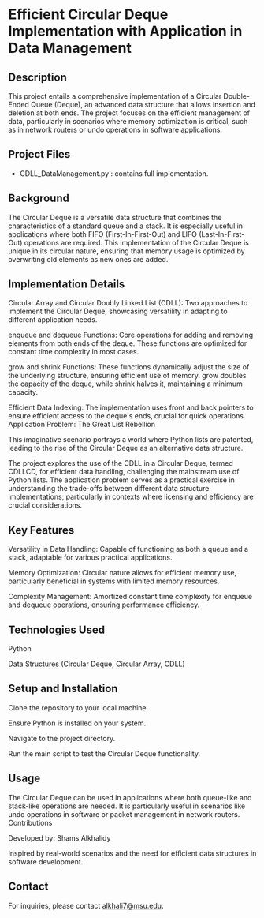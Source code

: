 # Efficient Circular Deque Implementation with Application in Data Management

## Description

This project entails a comprehensive implementation of a Circular Double-Ended Queue (Deque), an advanced data structure that allows insertion and deletion at both ends. The project focuses on the efficient management of data, particularly in scenarios where memory optimization is critical, such as in network routers or undo operations in software applications.

## Project Files
- CDLL_DataManagement.py : contains full implementation. 

## Background

The Circular Deque is a versatile data structure that combines the characteristics of a standard queue and a stack. It is especially useful in applications where both FIFO (First-In-First-Out) and LIFO (Last-In-First-Out) operations are required. This implementation of the Circular Deque is unique in its circular nature, ensuring that memory usage is optimized by overwriting old elements as new ones are added.

## Implementation Details

Circular Array and Circular Doubly Linked List (CDLL): Two approaches to implement the Circular Deque, showcasing versatility in adapting to different application needs.

enqueue and dequeue Functions: Core operations for adding and removing elements from both ends of the deque. These functions are optimized for constant time complexity in most cases.

grow and shrink Functions: These functions dynamically adjust the size of the underlying structure, ensuring efficient use of memory. grow doubles the capacity of the deque, while shrink halves it, maintaining a minimum capacity.

Efficient Data Indexing: The implementation uses front and back pointers to ensure efficient access to the deque's ends, crucial for quick operations.
Application Problem: The Great List Rebellion

This imaginative scenario portrays a world where Python lists are patented, leading to the rise of the Circular Deque as an alternative data structure.

The project explores the use of the CDLL in a Circular Deque, termed CDLLCD, for efficient data handling, challenging the mainstream use of Python lists.
The application problem serves as a practical exercise in understanding the trade-offs between different data structure implementations, particularly in contexts where licensing and efficiency are crucial considerations.

## Key Features

Versatility in Data Handling: Capable of functioning as both a queue and a stack, adaptable for various practical applications.

Memory Optimization: Circular nature allows for efficient memory use, particularly beneficial in systems with limited memory resources.

Complexity Management: Amortized constant time complexity for enqueue and dequeue operations, ensuring performance efficiency.

## Technologies Used

Python

Data Structures (Circular Deque, Circular Array, CDLL)

## Setup and Installation

Clone the repository to your local machine.

Ensure Python is installed on your system.

Navigate to the project directory.

Run the main script to test the Circular Deque functionality.

## Usage

The Circular Deque can be used in applications where both queue-like and stack-like operations are needed.
It is particularly useful in scenarios like undo operations in software or packet management in network routers.
Contributions

Developed by: Shams Alkhalidy

Inspired by real-world scenarios and the need for efficient data structures in software development.

## Contact

For inquiries, please contact alkhali7@msu.edu.
